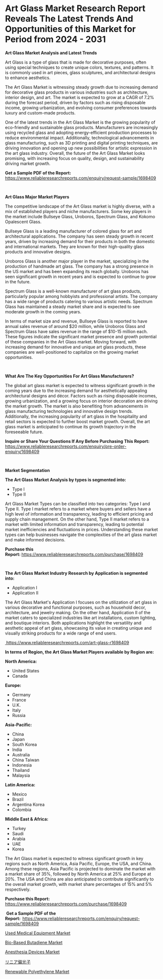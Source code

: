<p><h1>Art Glass Market Research Report Reveals The Latest Trends And Opportunities of this Market for Period from 2024 - 2031</h1></p><p><strong>Art Glass Market Analysis and Latest Trends</strong></p>
<p><p>Art Glass is a type of glass that is made for decorative purposes, often using special techniques to create unique colors, textures, and patterns. It is commonly used in art pieces, glass sculptures, and architectural designs to enhance aesthetics.</p><p>The Art Glass Market is witnessing steady growth due to increasing demand for decorative glass products in various industries such as architecture, interior design, and art. The market is expected to grow at a CAGR of 7.2% during the forecast period, driven by factors such as rising disposable income, growing urbanization, and evolving consumer preferences towards luxury and custom-made products.</p><p>One of the latest trends in the Art Glass Market is the growing popularity of eco-friendly and sustainable glass products. Manufacturers are increasingly using recycled glass and adopting energy-efficient production processes to reduce environmental impact. Additionally, technological advancements in glass manufacturing, such as 3D printing and digital printing techniques, are driving innovation and opening up new possibilities for artistic expression in the art glass industry. Overall, the future of the Art Glass Market looks promising, with increasing focus on quality, design, and sustainability driving market growth.</p></p>
<p><strong>Get a Sample PDF of the Report:&nbsp;</strong> <a href="https://www.reliableresearchreports.com/enquiry/request-sample/1698409">https://www.reliableresearchreports.com/enquiry/request-sample/1698409</a></p>
<p>&nbsp;</p>
<p><strong>Art Glass Major Market Players</strong></p>
<p><p>The competitive landscape of the Art Glass market is highly diverse, with a mix of established players and niche manufacturers. Some key players in the market include Bullseye Glass, Uroboros, Spectrum Glass, and Kokomo Opalescent Glass. </p><p>Bullseye Glass is a leading manufacturer of colored glass for art and architectural applications. The company has seen steady growth in recent years, driven by increasing demand for their products in both the domestic and international markets. They are known for their high-quality glass products and innovative designs.</p><p>Uroboros Glass is another major player in the market, specializing in the production of handmade art glass. The company has a strong presence in the US market and has been expanding its reach globally. Uroboros has seen significant growth in recent years and is expected to continue to grow in the future.</p><p>Spectrum Glass is a well-known manufacturer of art glass products, particularly popular among hobbyists and professional artists. The company has a wide range of products catering to various artistic needs. Spectrum Glass has maintained a steady market share and is expected to see moderate growth in the coming years.</p><p>In terms of market size and revenue, Bullseye Glass is reported to have annual sales revenue of around $20 million, while Uroboros Glass and Spectrum Glass have sales revenue in the range of $10-15 million each. These figures indicate the significant market presence and growth potential of these companies in the Art Glass market. Moving forward, with increasing demand for innovative and unique art glass products, these companies are well-positioned to capitalize on the growing market opportunities.</p></p>
<p>&nbsp;</p>
<p><strong>What Are The Key Opportunities For Art Glass Manufacturers?</strong></p>
<p><p>The global art glass market is expected to witness significant growth in the coming years due to the increasing demand for aesthetically appealing architectural designs and décor. Factors such as rising disposable incomes, growing urbanization, and a growing focus on interior decoration are driving the market growth. The market is also benefiting from advancements in glass manufacturing technologies and innovative design trends. Additionally, the increasing popularity of art glass in the hospitality and retail sectors is expected to further boost market growth. Overall, the art glass market is anticipated to continue its growth trajectory in the foreseeable future.</p></p>
<p><strong>Inquire or Share Your Questions If Any Before Purchasing This Report:</strong> <a href="https://www.reliableresearchreports.com/enquiry/pre-order-enquiry/1698409">https://www.reliableresearchreports.com/enquiry/pre-order-enquiry/1698409</a></p>
<p>&nbsp;</p>
<p><strong>Market Segmentation</strong></p>
<p><strong>The Art Glass Market Analysis by types is segmented into:</strong></p>
<p><ul><li>Type I</li><li>Type II</li></ul></p>
<p><p>Art Glass Market Types can be classified into two categories: Type I and Type II. Type I market refers to a market where buyers and sellers have a high level of information and transparency, leading to efficient pricing and supply chain management. On the other hand, Type II market refers to a market with limited information and transparency, leading to potential market inefficiencies and fluctuations in prices. Understanding these market types can help businesses navigate the complexities of the art glass market and make informed decisions.</p></p>
<p><strong>Purchase this Report:&nbsp;</strong><a href="https://www.reliableresearchreports.com/purchase/1698409">https://www.reliableresearchreports.com/purchase/1698409</a></p>
<p>&nbsp;</p>
<p><strong>The Art Glass Market Industry Research by Application is segmented into:</strong></p>
<p><ul><li>Application I</li><li>Application II</li></ul></p>
<p><p>The Art Glass Market's Application I focuses on the utilization of art glass in various decorative and functional purposes, such as household decor, architecture, and jewelry making. On the other hand, Application II of the market caters to specialized industries like art installations, custom lighting, and boutique interiors. Both applications highlight the versatility and aesthetic appeal of art glass, showcasing its value in creating unique and visually striking products for a wide range of end users.</p></p>
<p><a href="https://www.reliableresearchreports.com/art-glass-r1698409">&nbsp;https://www.reliableresearchreports.com/art-glass-r1698409</a></p>
<p><strong>In terms of Region, the Art Glass Market Players available by Region are:</strong></p>
<p>
    <p> <strong> North America: </strong>
        <ul>
            <li>United States</li>
            <li>Canada</li>
        </ul>
        </p> 
    <p> <strong> Europe: </strong>
        <ul>
            <li>Germany</li>
            <li>France</li>
            <li>U.K.</li>
            <li>Italy</li>
            <li>Russia</li>
        </ul>
        </p> 
    <p> <strong> Asia-Pacific: </strong>
        <ul>
            <li>China</li>
            <li>Japan</li>
            <li>South Korea</li>
            <li>India</li>
            <li>Australia</li>
            <li>China Taiwan</li>
            <li>Indonesia</li>
            <li>Thailand</li>
            <li>Malaysia</li>
        </ul>
        </p> 
    <p> <strong> Latin America: </strong>
        <ul>
            <li>Mexico</li>
            <li>Brazil</li>
            <li>Argentina Korea</li>
            <li>Colombia</li>
        </ul>
        </p> 
    <p> <strong> Middle East & Africa: </strong>
        <ul>
            <li>Turkey</li>
            <li>Saudi</li>
            <li>Arabia</li>
            <li>UAE</li>
            <li>Korea</li>
        </ul>
    </p>
    </p>
<p><p>The Art Glass market is expected to witness significant growth in key regions such as North America, Asia Pacific, Europe, the USA, and China. Among these regions, Asia Pacific is projected to dominate the market with a market share of 35%, followed by North America at 25% and Europe at 20%. The USA and China are also anticipated to contribute significantly to the overall market growth, with market share percentages of 15% and 5% respectively.</p></p>
<p><strong>Purchase this Report: </strong><a href="https://www.reliableresearchreports.com/purchase/1698409">https://www.reliableresearchreports.com/purchase/1698409</a></p>
<p>&nbsp;<strong>Get a Sample PDF of the Report:&nbsp;&nbsp;</strong><a href="https://www.reliableresearchreports.com/enquiry/request-sample/1698409">https://www.reliableresearchreports.com/enquiry/request-sample/1698409</a></p>
<p><strong></strong></p>
<p><p><a href="https://www.linkedin.com/pulse/used-medical-equipment-market-exploring-share-trends-future-growth-qu2yf">Used Medical Equipment Market</a></p><p><a href="https://github.com/redneck06/Market-Research-Report-List-3/blob/main/bio-based-butadiene-market.md">Bio-Based Butadiene Market</a></p><p><a href="https://www.linkedin.com/pulse/anesthesia-devicesnbspmarket-focuses-market-share-size-projected-yhxyf">Anesthesia Devices Market</a></p><p><a href="https://github.com/TatumKoelpin2017/Market-Research-Report-List-1/blob/main/576138265608.md">リニア偏光子</a></p><p><a href="https://github.com/peachesmcdowel1/Market-Research-Report-List-2/blob/main/renewable-polyethylene-market.md">Renewable Polyethylene Market</a></p></p>
